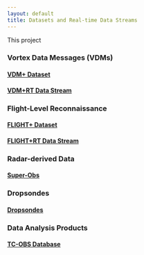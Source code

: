 ```yaml
---
layout: default
title: Datasets and Real-time Data Streams
---
```

This project

### Vortex Data Messages (VDMs)

#### [VDM+ Dataset](vdm.html)

#### [VDM+RT Data Stream](vdm+rt.html)


### Flight-Level Reconnaissance 

#### [FLIGHT+ Dataset](flight.html)

#### [FLIGHT+RT Data Stream](flight+rt.html)


### Radar-derived Data

#### [Super-Obs](superobs.html)


### Dropsondes

#### [Dropsondes](dropsondes.html)


### Data Analysis Products

#### [TC-OBS Database](tc-obs.html)

